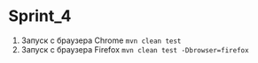 # Sprint_4
1. Запуск с браузера Chrome
```mvn clean test```
2. Запуск с браузера Firefox
```mvn clean test -Dbrowser=firefox```

